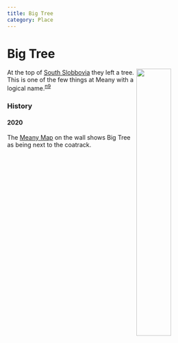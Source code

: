 ```yaml
---
title: Big Tree
category: Place
---
```

# Big Tree
<img src="/img/2020-Big-Tree.jpeg" style="width: 40%;" align="right">

At the top of [South Slobbovia](/Run/South-Slobbovia) they left a tree. This is one of the few things at Meany with a logical name.<sup>[n9][]</sup>

### History

#### 2020

The [Meany Map][map] on the wall shows Big Tree as being next to the coatrack.


[lsnp]: Lower-Slobbovia-National-Park
[n9]: Names-2009
[map]: Meany-Map